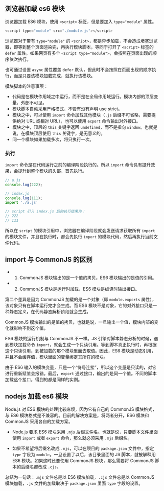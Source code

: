 ## 浏览器加载 es6 模块

浏览器加载 ES6 模块，使用 `<script>` 标签，但是要加入 `type="module"` 属性。

```js
<script type="module" src="./module.js"></script>
```

浏览器对于带有 `type="module"` 的 `<script>`，都是异步加载，不会造成堵塞浏览器，即等到整个页面渲染完，再执行模块脚本，等同于打开了 `<script>` 标签的 `defer` 属性。如果网页有多个 `<script type="module">`，会按照在页面出现的顺序依次执行。

也可通过设置 `async` 属性覆盖 `defer` 默认，但此时不会按照在页面出现的顺序执行，而是只要该模块加载完成，就执行该模块。

模块脚本的注意事项：

- 代码是在模块作用域之中运行，而不是在全局作用域运行。模块内部的顶层变量，外部不可见。
- 模块脚本自动采用严格模式，不管有没有声明 use strict。
- 模块之中，可以使用 `import` 命令加载其他模块（`.js` 后缀不可省略，需要提供绝对 URL 或相对 URL），也可以使用 `export` 命令输出对外接口。
- 模块之中，顶层的 `this` 关键字返回 `undefined`，而不是指向 `window`。也就是说，在模块顶层使用 `this` 关键字，是无意义的。
- 同一个模块如果加载多次，将只执行一次。

### 执行

`import` 命令是在代码运行之前的编译阶段执行的。所以 `import` 命令具有提升效果，会提升到整个模块的头部，首先执行。

```js
// a.js
console.log(222);
```

```js
// index.js
console.log(111);
import './a.js'

// script 引入 index.js 后的执行结果为：
// 222
// 111
```

所以在 `script` 的模块引用中，浏览器在编译阶段就会发送请求获取所有 `import` 的模块文件，并且在执行时，都会先执行 `import` 的模块代码，然后再执行当前文件代码。

## import 与 CommonJS 的区别

- 1. CommonJS 模块输出的是一个值的拷贝，ES6 模块输出的是值的引用。
- 2. CommonJS 模块是运行时加载，ES6 模块是编译时输出接口。

第二个差异是因为 CommonJS 加载的是一个对象（即 `module.exports` 属性），该对象只有在脚本运行完才会生成。而 ES6 模块不是对象，它的对外接口只是一种静态定义，在代码静态解析阶段就会生成。

CommonJS 模块输出的是值的拷贝，也就是说，一旦输出一个值，模块内部的变化就影响不到这个值。

ES6 模块的运行机制与 CommonJS 不一样。JS 引擎对脚本静态分析的时候，遇到模块加载命令 `import`，就会生成一个只读引用。等到脚本真正执行时，再根据这个只读引用，到被加载的那个模块里面去取值。因此，ES6 模块是动态引用，并且不会缓存值，模块里面的变量绑定其所在的模块。

由于 ES6 输入的模块变量，只是一个“符号连接”，所以这个变量是只读的，对它进行重新赋值会报错。最后，`export` 通过接口，输出的是同一个值。不同的脚本加载这个接口，得到的都是同样的实例。

## nodejs 加载 es6 模块

Node.js 对 ES6 模块的处理比较麻烦，因为它有自己的 CommonJS 模块格式，与 ES6 模块格式是不兼容的。目前的解决方案是，将两者分开，ES6 模块和 CommonJS 采用各自的加载方案。

- Node.js 要求 ES6 模块采用 `.mjs` 后缀文件名。也就是说，只要脚本文件里面使用 `import` 或者 `export` 命令，那么就必须采用 `.mjs` 后缀名。

- 如果不希望将后缀名改成 `.mjs`，可以在项目的 `package.json` 文件中，指定 `type` 字段为 `module`。一旦设置了以后，该目录里面的 JS 脚本，就被解释用 ES6 模块。如果这时还要使用 CommonJS 模块，那么需要将 CommonJS 脚本的后缀名都改成 `.cjs`。

总结为一句话：`.mjs` 文件总是以 ES6 模块加载，`.cjs` 文件总是以 CommonJS 模块加载，`.js` 文件的加载取决于 `package.json` 里面 `type` 字段的设置。
